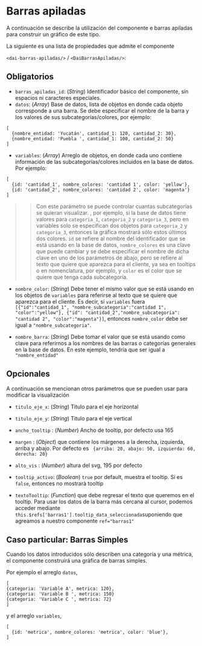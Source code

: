 # Barras apiladas

A continuación se describe la utilización del componente e barras apiladas para construir un gráfico de este tipo.

La siguiente es una lista de propiedades que admite el componente 

`<dai-barras-apiladas/>` / `<DaiBarrasApiladas/>`:
## Obligatorios 

* `barras_apiladas_id`: (_String_) Identificador básico del componente, sin espacios ni caracteres especiales.
* `datos`: (_Array_) Base de datos, lista de objetos en donde cada objeto corresponde a una barra. Se debe 
especificar el nombre de la barra y los valores de sus subcategorías/colores, por ejemplo: 

```
[
  {nombre_entidad: 'Yucatán', cantidad_1: 120, cantidad_2: 30}, 
  {nombre_entidad: 'Puebla ', cantidad_1: 100, cantidad_2: 50}
]
```

* `variables`:  (_Array_) Arreglo de objetos, en donde cada uno contiene información de las subcategorías/colores 
incluidos en la base de datos. Por ejemplo: 
```
[
  {id: 'cantidad_1', nombre_colores: 'cantidad 1', color: 'yellow'},
  {id: 'cantidad_2', nombre_colores: 'cantidad 2', color: 'magenta'}
]
``` 
>> Con este parámetro se puede controlar cuantas subcategorías se quieran visualizar. , por ejemplo, si la base de datos tiene valores para `categoria_1`, `categoria_2` y `categoria_3`, pero en variables solo se especifican dos objetos para `categoria_2` y `categoria_3`, entonces la gráfica mostrará sólo estos últimos dos colores. `id` se refiere al nombre del identificador que se está usando en la base de datos, `nombre_colores` es una clave que puede cambiar y se debe especificar el nombre de dicha clave en uno de los parámetros de abajo, pero se refiere al texto que quiere que aparezca para el cliente, ya sea en tooltips o en nomenclatura, por ejemplo, y `color` es el color que se quiere que tenga cada subcategoría.
* `nombre_color`: (_String_) Debe tener el mismo valor que se está usando en los objetos de `variables` para referirse al texto que se quiere que aparezca para el cliente. Es decir, si `variables`  fuera `[{"id":"cantidad_1", "nombre_subcategoria":"cantidad 1", "color":"yellow"}, {"id": "cantidad_2","nombre_subcategoria": "cantidad 2", "color":"magenta"}]`, entonces `nombre_color` debe ser igual a `"nombre_subcategoria"`.

* `nombre_barra`: (_String_) Debe tomar el valor que se está usando como clave para referirnos a los nombres de las barras o categorías generales en la base de datos. En este ejemplo, tendría que ser igual a `"nombre_entidad"`

## Opcionales

A continuación se mencionan otros parámetros que se pueden usar para modificar la visualización
* `titulo_eje_x`: (_String_) Titulo para el eje horizontal
* `titulo_eje_y`: (_String_) Titulo para el eje vertical

* `ancho_tooltip` : (_Number_) Ancho de tooltip, por defecto usa 165
* `margen` : (_Object_) que contiene los márgenes a la derecha, izquierda, arriba y abajo. Por defecto es ` {arriba: 20, abajo: 50, izquierda: 60, derecha: 20}`
* `alto_vis` : (_Number_) altura del svg, 195 por defecto
* `tooltip_activo`: (_Boolean_) `true` por default, muestra el tooltip. Si es `false`, entonces no mostrarà tooltip
* `textoTooltip`: (_Function_) que debe regresar el texto que queremos en el tooltip. Para usar los datos de la barra más cercana al cursor, podemos acceder mediante `this.$refs['barras1'].tooltip_data_seleccionada`suponiendo que agreamos a nuestro componente `ref="barras1"`

## Caso particular: Barras Simples

Cuando los datos introducidos sólo describen una categoría y una métrica, el componente construirá una gráfica de 
barras simples.

Por ejemplo el arreglo `datos`,

```
[
{categoria: 'Variable A', metrica: 120},
{categoria: 'Variable B ', metrica: 150}
{categoria: 'Variable C ', metrica: 72}
]
```

y el arreglo `variables`,

```
[
  {id: 'metrica', nombre_colores: 'metrica', color: 'blue'},
]
``` 

<barras-apiladas-ejemplo-simples/>
